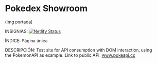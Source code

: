 # Pokedex Showroom
(img portada)

INSIGNIAS:
[![Netlify Status](https://api.netlify.com/api/v1/badges/511dc1c6-6b40-4d62-a5ea-992e20773cea/deploy-status)](https://app.netlify.com/sites/pokedexshowapi/deploys)


ÍNDICE:
Página única

DESCRIPCIÓN:
Test site for API consumption with DOM interaction, using the PokemonAPI as example.
Link to public API: www.pokeapi.co
